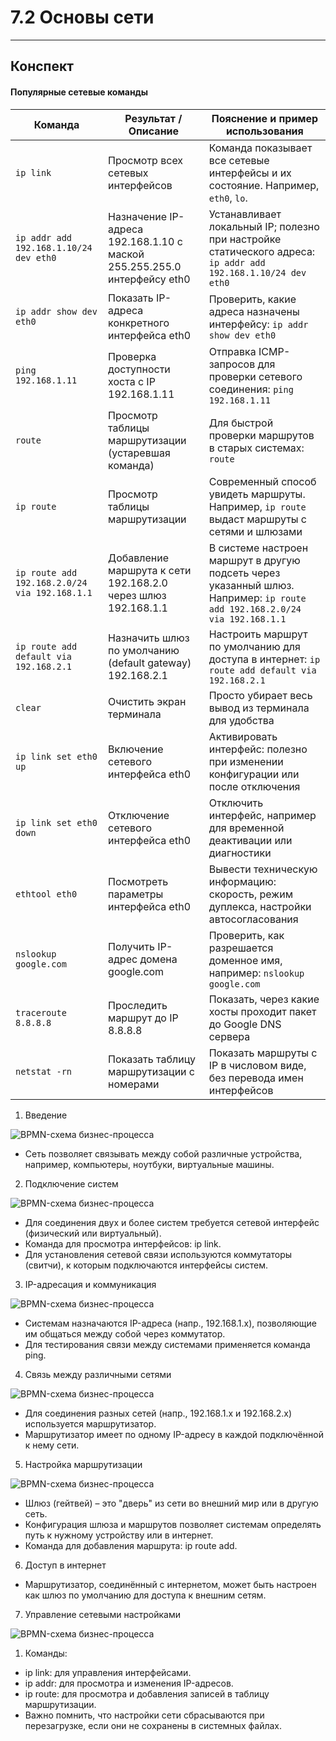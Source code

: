# 7.2 Основы сети

---

## Конспект

#### Популярные сетевые команды

| Команда                                         | Результат / Описание                                                    | Пояснение и пример использования                                                                                   |
|------------------------------------------------|------------------------------------------------------------------------|---------------------------------------------------------------------------------------------------------------------|
| `ip link`                                      | Просмотр всех сетевых интерфейсов                                     | Команда показывает все сетевые интерфейсы и их состояние. Например, `eth0`, `lo`.                                    |
| `ip addr add 192.168.1.10/24 dev eth0`        | Назначение IP-адреса 192.168.1.10 с маской 255.255.255.0 интерфейсу eth0| Устанавливает локальный IP; полезно при настройке статического адреса: `ip addr add 192.168.1.10/24 dev eth0`          |
| `ip addr show dev eth0`                        | Показать IP-адреса конкретного интерфейса eth0                        | Проверить, какие адреса назначены интерфейсу: `ip addr show dev eth0`                                               |
| `ping 192.168.1.11`                            | Проверка доступности хоста с IP 192.168.1.11                          | Отправка ICMP-запросов для проверки сетевого соединения: `ping 192.168.1.11`                                        |
| `route`                                        | Просмотр таблицы маршрутизации (устаревшая команда)                   | Для быстрой проверки маршрутов в старых системах: `route`                                                           |
| `ip route`                                     | Просмотр таблицы маршрутизации                                        | Современный способ увидеть маршруты. Например, `ip route` выдаст маршруты с сетями и шлюзами                         |
| `ip route add 192.168.2.0/24 via 192.168.1.1` | Добавление маршрута к сети 192.168.2.0 через шлюз 192.168.1.1          | В системе настроен маршрут в другую подсеть через указанный шлюз. Например: `ip route add 192.168.2.0/24 via 192.168.1.1` |
| `ip route add default via 192.168.2.1`         | Назначить шлюз по умолчанию (default gateway) 192.168.2.1              | Настроить маршрут по умолчанию для доступа в интернет: `ip route add default via 192.168.2.1`                         |
| `clear`                                        | Очистить экран терминала                                              | Просто убирает весь вывод из терминала для удобства                                                                   |
| `ip link set eth0 up`                          | Включение сетевого интерфейса eth0                                   | Активировать интерфейс: полезно при изменении конфигурации или после отключения                                      |
| `ip link set eth0 down`                        | Отключение сетевого интерфейса eth0                                  | Отключить интерфейс, например для временной деактивации или диагностики                                             |
| `ethtool eth0`                                 | Посмотреть параметры интерфейса eth0                                 | Вывести техническую информацию: скорость, режим дуплекса, настройки автосогласования                                 |
| `nslookup google.com`                          | Получить IP-адрес домена google.com                                  | Проверить, как разрешается доменное имя, например: `nslookup google.com`                                            |
| `traceroute 8.8.8.8`                           | Проследить маршрут до IP 8.8.8.8                                     | Показать, через какие хосты проходит пакет до Google DNS сервера                                                   |
| `netstat -rn`                                  | Показать таблицу маршрутизации с номерами                            | Показать маршруты с IP в числовом виде, без перевода имен интерфейсов                                               |



1. Введение

![BPMN-схема бизнес-процесса](/7%20%20Сеть%20в%20Linux/Inet.png)

- Сеть позволяет связывать между собой различные устройства, например, компьютеры, ноутбуки, виртуальные машины.
2. Подключение систем

![BPMN-схема бизнес-процесса](/7%20%20Сеть%20в%20Linux/Inet2.png)

- Для соединения двух и более систем требуется сетевой интерфейс (физический или виртуальный).
- Команда для просмотра интерфейсов: ip link.
- Для установления сетевой связи используются коммутаторы (свитчи), к которым подключаются интерфейсы систем.
3. IP-адресация и коммуникация

![BPMN-схема бизнес-процесса](/7%20%20Сеть%20в%20Linux/Inet3.png)

- Системам назначаются IP-адреса (напр., 192.168.1.x), позволяющие им общаться между собой через коммутатор.
- Для тестирования связи между системами применяется команда ping.
4. Связь между различными сетями

![BPMN-схема бизнес-процесса](/7%20%20Сеть%20в%20Linux/Inet4.png)

- Для соединения разных сетей (напр., 192.168.1.x и 192.168.2.x) используется маршрутизатор.
- Маршрутизатор имеет по одному IP-адресу в каждой подключённой к нему сети.
5. Настройка маршрутизации

![BPMN-схема бизнес-процесса](/7%20%20Сеть%20в%20Linux/Inet5.png)

- Шлюз (гейтвей) – это "дверь" из сети во внешний мир или в другую сеть.
- Конфигурация шлюза и маршрутов позволяет системам определять путь к нужному устройству или в интернет.
- Команда для добавления маршрута: ip route add.
6. Доступ в интернет
- Маршрутизатор, соединённый с интернетом, может быть настроен как шлюз по умолчанию для доступа к внешним сетям.
7. Управление сетевыми настройками



![BPMN-схема бизнес-процесса](/7%20%20Сеть%20в%20Linux/Inet5.png)

1. Команды:
- ip link: для управления интерфейсами.
- ip addr: для просмотра и изменения IP-адресов.
- ip route: для просмотра и добавления записей в таблицу маршрутизации.
- Важно помнить, что настройки сети сбрасываются при перезагрузке, если они не сохранены в системных файлах.